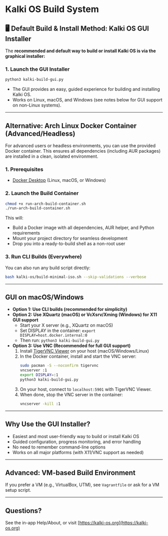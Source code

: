 # Kalki OS Build System

## 🖥️ Default Build & Install Method: Kalki OS GUI Installer

The **recommended and default way to build or install Kalki OS is via the graphical installer:**

### 1. Launch the GUI Installer
```bash
python3 kalki-build-gui.py
```
- The GUI provides an easy, guided experience for building and installing Kalki OS.
- Works on Linux, macOS, and Windows (see notes below for GUI support on non-Linux systems).

---

## Alternative: Arch Linux Docker Container (Advanced/Headless)

For advanced users or headless environments, you can use the provided Docker container. This ensures all dependencies (including AUR packages) are installed in a clean, isolated environment.

### 1. Prerequisites
- [Docker Desktop](https://www.docker.com/products/docker-desktop/) (Linux, macOS, or Windows)

### 2. Launch the Build Container
```bash
chmod +x run-arch-build-container.sh
./run-arch-build-container.sh
```
This will:
- Build a Docker image with all dependencies, AUR helper, and Python requirements
- Mount your project directory for seamless development
- Drop you into a ready-to-build shell as a non-root user

### 3. Run CLI Builds (Everywhere)
You can also run any build script directly:
```bash
bash kalki-os/build-minimal-iso.sh --skip-validations --verbose
```

---

## GUI on macOS/Windows
- **Option 1: Use CLI builds (recommended for simplicity)**
- **Option 2: Use XQuartz (macOS) or VcXsrv/Xming (Windows) for X11 GUI support**
  - Start your X server (e.g., XQuartz on macOS)
  - Set DISPLAY in the container: `export DISPLAY=host.docker.internal:0`
  - Then run: `python3 kalki-build-gui.py`
- **Option 3: Use VNC (Recommended for full GUI support)**
  1. Install [TigerVNC Viewer](https://tigervnc.org/) on your host (macOS/Windows/Linux)
  2. In the Docker container, install and start the VNC server:
     ```bash
     sudo pacman -S --noconfirm tigervnc
     vncserver :1
     export DISPLAY=:1
     python3 kalki-build-gui.py
     ```
  3. On your host, connect to `localhost:5901` with TigerVNC Viewer.
  4. When done, stop the VNC server in the container:
     ```bash
     vncserver -kill :1
     ```

---

## Why Use the GUI Installer?
- Easiest and most user-friendly way to build or install Kalki OS
- Guided configuration, progress monitoring, and error handling
- No need to remember command-line options
- Works on all major platforms (with X11/VNC support as needed)

---

## Advanced: VM-based Build Environment
If you prefer a VM (e.g., VirtualBox, UTM), see `Vagrantfile` or ask for a VM setup script.

---

## Questions?
See the in-app Help/About, or visit [https://kalki-os.org](https://kalki-os.org) 